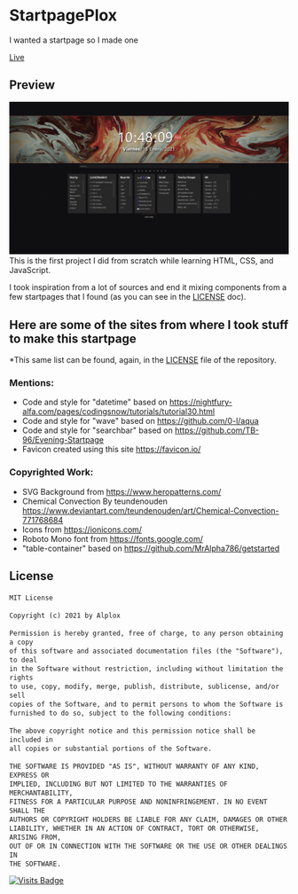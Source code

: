 # StartpagePlox
I wanted a startpage so I made one

[Live](https://alplox.github.io/StartpagePlox/)

## Preview
[![](https://raw.githubusercontent.com/Alplox/StartpagePlox/master/StartpagePlox.png)](https://alplox.github.io/StartpagePlox/)
This is the first project I did from scratch while learning HTML, CSS, and JavaScript.

I took inspiration from a lot of sources and end it mixing components from a few startpages that I found (as you can see in the [LICENSE](https://github.com/Alplox/StartpagePlox/blob/main/LICENSE) doc).

## Here are some of the sites from where I took stuff to make this startpage
*This same list can be found, again, in the [LICENSE](https://github.com/Alplox/StartpagePlox/blob/main/LICENSE) file of the repository.
### Mentions:
- Code and style for "datetime" based on https://nightfury-alfa.com/pages/codingsnow/tutorials/tutorial30.html
- Code and style for "wave" based on https://github.com/0-l/aqua
- Code and style for "searchbar" based on https://github.com/TB-96/Evening-Startpage
- Favicon created using this site https://favicon.io/

### Copyrighted Work:
- SVG Background from https://www.heropatterns.com/
- Chemical Convection By teundenouden https://www.deviantart.com/teundenouden/art/Chemical-Convection-771768684
- Icons from https://ionicons.com/
- Roboto Mono font from https://fonts.google.com/
- "table-container" based on https://github.com/MrAlpha786/getstarted
## License
```
MIT License

Copyright (c) 2021 by Alplox

Permission is hereby granted, free of charge, to any person obtaining a copy
of this software and associated documentation files (the "Software"), to deal
in the Software without restriction, including without limitation the rights
to use, copy, modify, merge, publish, distribute, sublicense, and/or sell
copies of the Software, and to permit persons to whom the Software is
furnished to do so, subject to the following conditions:

The above copyright notice and this permission notice shall be included in
all copies or substantial portions of the Software.

THE SOFTWARE IS PROVIDED "AS IS", WITHOUT WARRANTY OF ANY KIND, EXPRESS OR
IMPLIED, INCLUDING BUT NOT LIMITED TO THE WARRANTIES OF MERCHANTABILITY,
FITNESS FOR A PARTICULAR PURPOSE AND NONINFRINGEMENT. IN NO EVENT SHALL THE
AUTHORS OR COPYRIGHT HOLDERS BE LIABLE FOR ANY CLAIM, DAMAGES OR OTHER
LIABILITY, WHETHER IN AN ACTION OF CONTRACT, TORT OR OTHERWISE, ARISING FROM,
OUT OF OR IN CONNECTION WITH THE SOFTWARE OR THE USE OR OTHER DEALINGS IN
THE SOFTWARE.
```

[![Visits Badge](https://badges.pufler.dev/visits/Alplox/StartpagePlox)](https://badges.pufler.dev)
